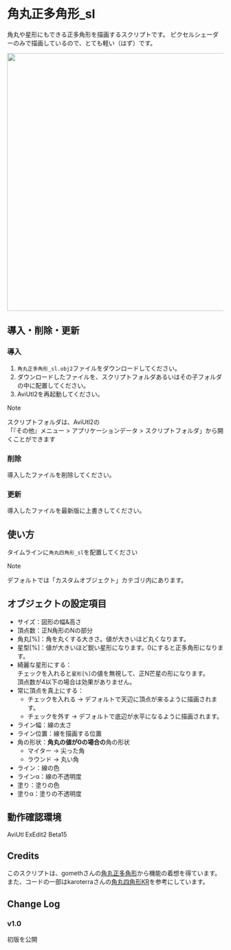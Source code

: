 # 角丸正多角形_sl

角丸や星形にもできる正多角形を描画するスクリプトです。
ピクセルシェーダーのみで描画しているので、とても軽い（はず）です。

<img src="./角丸正多角形_sl.avif" width=600>


## 導入・削除・更新

### 導入
1. `角丸正多角形_sl.obj2`ファイルをダウンロードしてください。
2. ダウンロードしたファイルを、スクリプトフォルダあるいはその子フォルダの中に配置してください。
3. AviUtl2を再起動してください。

> [!Note]
> スクリプトフォルダは、AviUtl2の<br>
> 「『その他』メニュー > アプリケーションデータ > スクリプトフォルダ」から開くことができます

### 削除
導入したファイルを削除してください。

### 更新
導入したファイルを最新版に上書きしてください。

## 使い方
タイムラインに`角丸四角形_sl`を配置してください

> [!Note]
> デフォルトでは「カスタムオブジェクト」カテゴリ内にあります。


## オブジェクトの設定項目
- サイズ：図形の幅&高さ
- 頂点数：正N角形のNの部分
- 角丸[%]：角を丸くする大きさ。値が大きいほど丸くなります。
- 星型[%]：値が大きいほど鋭い星形になります。0にすると正多角形になります。
- 綺麗な星形にする：<br>
  チェックを入れると`星形[%]`の値を無視して、正N芒星の形になります。<br>
  頂点数が4以下の場合は効果がありません。
- 常に頂点を真上にする：
  - チェックを入れる → デフォルトで天辺に頂点が来るように描画されます。
  - チェックを外す → デフォルトで底辺が水平になるように描画されます。
- ライン幅：線の太さ
- ライン位置：線を描画する位置
- 角の形状：**角丸の値が0の場合の**角の形状
  - マイター → 尖った角
  - ラウンド → 丸い角
- ライン：線の色
- ラインα：線の不透明度
- 塗り：塗りの色
- 塗りα：塗りの不透明度


## 動作確認環境
AviUtl ExEdit2 Beta15


## Credits
このスクリプトは、gomethさんの[角丸正多角形](https://www.nicovideo.jp/watch/sm38077066)から機能の着想を得ています。<br>
また、コードの一部はkaroterraさんの[角丸四角形KR](https://github.com/karoterra/aviutl2-RoundedRect)を参考にしています。


## Change Log

### v1.0
初版を公開
